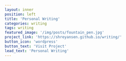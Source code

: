```yaml
---
layout: inner
position: left
title: 'Personal Writing'
categories: writing
tags: writing
featured_image: '/img/posts/fountain_pen.jpg'
project_link: 'https://shreyansen.github.io/writing/'
button_icon: 'wordpress'
button_text: 'Visit Project'
lead_text: 'Personal Writing'
---
```

